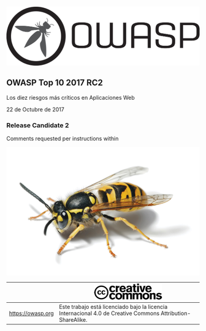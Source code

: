 ![OWASP LOGO](images/OWASP_logo.png)

## OWASP Top 10 2017 RC2

Los diez riesgos más críticos en Aplicaciones Web

22 de Octubre de 2017

### Release Candidate 2

Comments requested per instructions within

![WASP Logo URL TBA](images/front-wasp.png)

|  | ![Creative Commons License Logo](images/front-cc.png) |
| -- | -- |
| https://owasp.org | Este trabajo está licenciado bajo la licencia Internacional 4.0 de Creative Commons Attribution-ShareAlike. |





